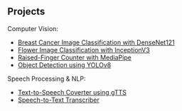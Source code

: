 ## Projects

Computer Vision:
- [Breast Cancer Image Classification with DenseNet121](https://github.com/m3mentomor1/Breast-Cancer-Image-Classification-with-DenseNet121)
- [Flower Image Classification with InceptionV3](https://github.com/m3mentomor1/Flower-Image-Classification-with-InceptionV3)
- [Raised-Finger Counter with MediaPipe](https://github.com/m3mentomor1/Raised-Finger-Counter-With-MediaPipe)
- [Object Detection using YOLOv8](https://github.com/m3mentomor1/Object-Detection-Using-YOLOv8)

Speech Processing & NLP:
- [Text-to-Speech Coverter using gTTS](https://github.com/m3mentomor1/Text-to-Speech_Coverter_Using_gTTS)
- [Speech-to-Text Transcriber](https://github.com/m3mentomor1/Speech-to-Text-Transcriber)


